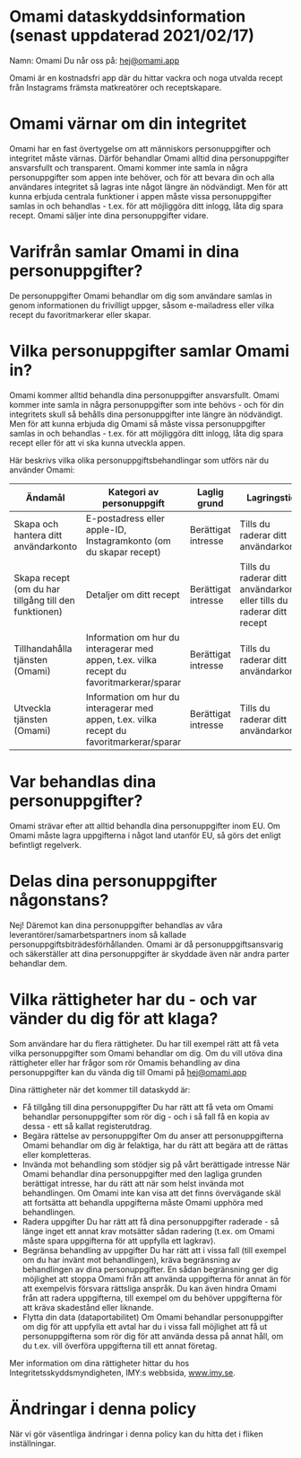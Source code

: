# Omami dataskyddsinformation (senast uppdaterad 2021/02/17)

Namn: Omami 
Du når oss på: hej@omami.app 

Omami är en kostnadsfri app där du hittar vackra och noga utvalda recept från Instagrams främsta matkreatörer och receptskapare. 

# Omami värnar om din integritet
Omami har en fast övertygelse om att människors personuppgifter och integritet måste värnas. Därför behandlar Omami alltid dina personuppgifter ansvarsfullt och transparent. Omami kommer inte samla in några personuppgifter som appen inte behöver, och för att bevara din och alla användares integritet så lagras inte något längre än nödvändigt. Men för att kunna erbjuda centrala funktioner i appen måste vissa personuppgifter samlas in och behandlas - t.ex. för att möjliggöra ditt inlogg, låta dig spara recept. Omami säljer inte dina personuppgifter vidare. 

# Varifrån samlar Omami in dina personuppgifter?
De personuppgifter Omami behandlar om dig som användare samlas in genom informationen du frivilligt uppger, såsom e-mailadress eller vilka recept du favoritmarkerar eller skapar. 

# Vilka personuppgifter samlar Omami in?
Omami kommer alltid behandla dina personuppgifter ansvarsfullt. Omami kommer inte samla in några personuppgifter som inte behövs - och för din integritets skull så behålls dina personuppgifter inte längre än nödvändigt. Men för att kunna erbjuda dig Omami så måste vissa personuppgifter samlas in och behandlas - t.ex. för att möjliggöra ditt inlogg, låta dig spara recept eller för att vi ska kunna utveckla appen.

Här beskrivs vilka olika personuppgiftsbehandlingar som utförs när du använder Omami:

| Ändamål  | Kategori av personuppgift  | Laglig grund  | Lagringstid  |
|---|---|---|---|
| Skapa och hantera ditt användarkonto  | E-postadress eller apple-ID, Instagramkonto (om du skapar recept)  | Berättigat intresse  |  Tills du raderar ditt användarkonto |
| Skapa recept (om du har tillgång till den funktionen)  | Detaljer om ditt recept  |  Berättigat intresse | Tills du raderar ditt användarkonto eller tills du raderar ditt recept
| Tillhandahålla tjänsten (Omami)  | Information om hur du interagerar med appen, t.ex. vilka recept du favoritmarkerar/sparar  | Berättigat intresse  | Tills du raderar ditt användarkonto
| Utveckla tjänsten (Omami)  | Information om hur du interagerar med appen, t.ex. vilka recept du favoritmarkerar/sparar  | Berättigat intresse  | Tills du raderar ditt användarkonto

# Var behandlas dina personuppgifter?
Omami strävar efter att alltid behandla dina personuppgifter inom EU. Om Omami måste lagra uppgifterna i något land utanför EU, så görs det enligt befintligt regelverk. 

# Delas dina personuppgifter någonstans?
Nej! Däremot kan dina personuppgifter behandlas av våra leverantörer/samarbetspartners inom så kallade personuppgiftsbiträdesförhållanden. Omami är då personuppgiftsansvarig och säkerställer att dina personuppgifter är skyddade även när andra parter behandlar dem.

# Vilka rättigheter har du - och var vänder du dig för att klaga?
Som användare har du flera rättigheter. Du har till exempel rätt att få veta vilka personuppgifter som Omami behandlar om dig. Om du vill utöva dina rättigheter eller har frågor som rör Omamis behandling av dina personuppgifter kan du vända dig till Omami på hej@omami.app

Dina rättigheter när det kommer till dataskydd är:

- Få tillgång till dina personuppgifter
 Du har rätt att få veta om Omami behandlar personuppgifter som rör dig - och i så fall få en kopia av dessa - ett så kallat registerutdrag.
- Begära rättelse av personuppgifter
Om du anser att personuppgifterna Omami behandlar om dig är felaktiga, har du rätt att begära att de rättas eller kompletteras.
- Invända mot behandling som stödjer sig på vårt berättigade intresse
När Omami behandlar dina personuppgifter med den lagliga grunden berättigat intresse, har du rätt att när som helst invända mot behandlingen. Om Omami inte kan visa att det finns övervägande skäl att fortsätta att behandla uppgifterna måste Omami upphöra med behandlingen.
- Radera uppgifter
Du har rätt att få dina personuppgifter raderade - så länge inget ett annat krav motsätter sådan radering (t.ex. om Omami måste spara uppgifterna för att uppfylla ett lagkrav). 
- Begränsa behandling av uppgifter
Du har rätt att i vissa fall (till exempel om du har invänt mot behandlingen), kräva begränsning av behandlingen av dina personuppgifter. En sådan begränsning ger dig möjlighet att stoppa Omami från att använda uppgifterna för annat än för att exempelvis försvara rättsliga anspråk. Du kan även hindra Omami från att radera uppgifterna, till exempel om du behöver uppgifterna för att kräva skadestånd eller liknande.
- Flytta din data (dataportabilitet)
Om Omami  behandlar personuppgifter om dig för att uppfylla ett avtal har du i vissa fall möjlighet att få ut personuppgifterna som rör dig för att använda dessa på annat håll, om du t.ex. vill överföra uppgifterna till ett annat företag.

Mer information om dina rättigheter hittar du hos Integritetsskyddsmyndigheten, IMY:s webbsida, www.imy.se.

# Ändringar i denna policy 
När vi gör väsentliga ändringar i denna policy kan du hitta det i fliken inställningar.
